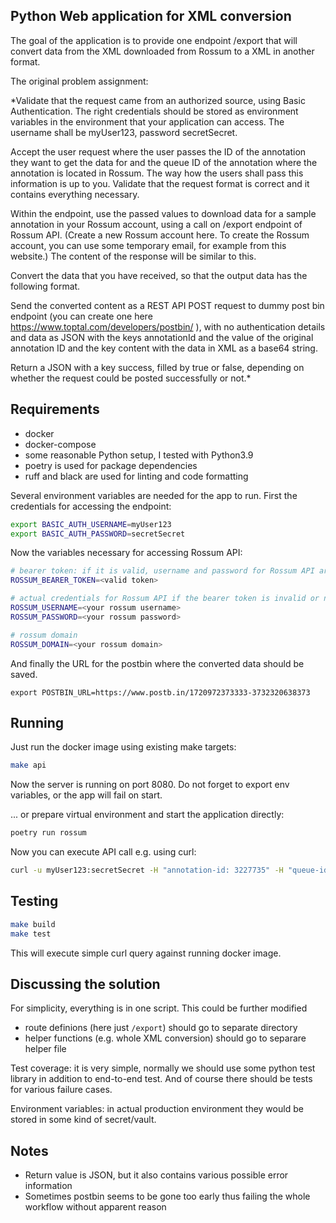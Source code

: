 ## Python Web application for XML conversion

The goal of the application is to provide one endpoint /export that will convert data from the XML downloaded from Rossum to a XML in another format.

The original problem assignment:

*Validate that the request came from an authorized source, using Basic Authentication. The right credentials should be stored as environment variables in the environment that your application can access. The username shall be myUser123, password secretSecret.

Accept the user request where the user passes the ID of the annotation they want to get the data for and the queue ID of the annotation where the annotation is located in Rossum. The way how the users shall pass this information is up to you. Validate that the request format is correct and it contains everything necessary.

Within the endpoint, use the passed values to download data for a sample annotation in your Rossum account, using a call on /export endpoint of Rossum API. (Create a new Rossum account here. To create the Rossum account, you can use some temporary email, for example from this website.) The content of the response will be similar to this.

Convert the data that you have received, so that the output data has the following format.

Send the converted content as a REST API POST request to dummy post bin endpoint (you can create one here https://www.toptal.com/developers/postbin/ ), with no authentication details and data as JSON with the keys annotationId and the value of the original annotation ID and the key content with the data in XML as a base64 string.

Return a JSON with a key success, filled by true or false, depending on whether the request could be posted successfully or not.*

## Requirements

- docker
- docker-compose
- some reasonable Python setup, I tested with Python3.9
- poetry is used for package dependencies
- ruff and black are used for linting and code formatting

Several environment variables are needed for the app to run. First the credentials for accessing the endpoint:

```bash
export BASIC_AUTH_USERNAME=myUser123
export BASIC_AUTH_PASSWORD=secretSecret
```

Now the variables necessary for accessing Rossum API:

```bash
# bearer token: if it is valid, username and password for Rossum API are not needed
ROSSUM_BEARER_TOKEN=<valid token>

# actual credentials for Rossum API if the bearer token is invalid or not known
ROSSUM_USERNAME=<your rossum username>
ROSSUM_PASSWORD=<your rossum password>

# rossum domain
ROSSUM_DOMAIN=<your rossum domain>
```

And finally the URL for the postbin where the converted data should be saved.
```
export POSTBIN_URL=https://www.postb.in/1720972373333-3732320638373
```


## Running

Just run the docker image using existing make targets:

```bash
make api
```

Now the server is running on port 8080.
Do not forget to export env variables, or the app will fail on start.


... or prepare virtual environment and start the application directly:

```bash
poetry run rossum
```

Now you can execute API call e.g. using curl:

```bash
curl -u myUser123:secretSecret -H "annotation-id: 3227735" -H "queue-id: 1161196" http://localhost:8080/export
```

## Testing

```bash
make build
make test
```

This will execute simple curl query against running docker image.


## Discussing the solution

For simplicity, everything is in one script. This could be further modified

- route definions (here just `/export`) should go to separate directory
- helper functions (e.g. whole XML conversion) should go to separare helper file

Test coverage: it is very simple, normally we should use some python test library in addition to end-to-end test. And of course there should be tests for various failure cases.

Environment variables: in actual production environment they would be stored in some kind of secret/vault.

## Notes

- Return value is JSON, but it also contains various possible error information
- Sometimes postbin seems to be gone too early thus failing the whole workflow without apparent reason
